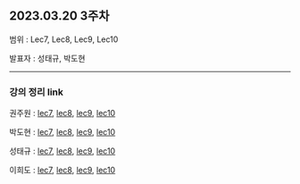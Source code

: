 ## 2023.03.20 3주차
범위 : Lec7, Lec8, Lec9, Lec10

발표자 : 성태규, 박도현

---
### 강의 정리 link

권주원 : [lec7](https://well-catsup-c9c.notion.site/Lec-7-Solving-Ax-0-Pivot-Variables-Special-Solutions-bcece8123019418c996d739063ff36f8), [lec8](https://well-catsup-c9c.notion.site/Lec-8-Solving-Ax-b-Row-Reduced-Form-R-228f6572a6fe4a2db1fb4ffac37c3987), [lec9](https://well-catsup-c9c.notion.site/Lec-9-Independence-Basis-and-Dimension-c9d70a39a8c745f78bbb632a8531d7a9), [lec10](https://well-catsup-c9c.notion.site/Lec-10-Four-Fundamental-Subspaces-413633f43cb6438aa6a3aa070149d0e8)

박도현 : [lec7](https://dohlab.tistory.com/13), [lec8](https://dohlab.tistory.com/14), [lec9](https://dohlab.tistory.com/15), [lec10](https://dohlab.tistory.com/16)

성태규 : [lec7](https://velog.io/@tag_you/선형대수학-7장), [lec8](https://velog.io/@tag_you/선형대수학-8장), [lec9](https://velog.io/@tag_you/선형대수학-9장), [lec10](https://velog.io/@tag_you/선형대수학-10장)

이희도 : [lec7](https://acoustic-nasturtium-0b2.notion.site/Linear-algebra-lecture7-1031c0b768b54940bad65b5e9c607bb2), [lec8](https://acoustic-nasturtium-0b2.notion.site/Linear-algebra-lecture8-9cdcde93516744fb832cc5a3ea91a1e0), [lec9](https://acoustic-nasturtium-0b2.notion.site/Linear-algebra-lecture9-57742d32d1094b68a1bd67be5c428858), [lec10](https://acoustic-nasturtium-0b2.notion.site/Linear-algebra-lecture10-4f5edc5d4f7f4255af32e37a51eeafd2)
